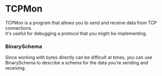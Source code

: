 # TCPMon
TCPMon is a program that allows you to send and receive data from TCP connections.\
It's useful for debugging a protocol that you might be implementing.

### BinarySchema
Since working with bytes directly can be difficult at times, you can use BinarySchema to describe a schema for the data you're sending and receiving.
